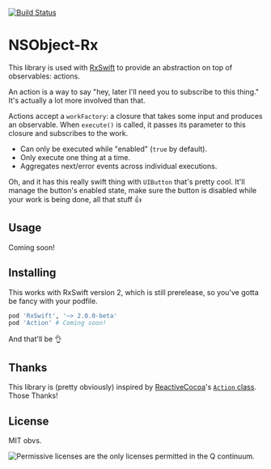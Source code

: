[![Build Status](https://travis-ci.org/ashfurrow/Action.svg)](https://travis-ci.org/ashfurrow/NSObject-Rx)

NSObject-Rx
===========

This library is used with [RxSwift](https://github.com/ReactiveX/RxSwift) to provide an abstraction on top of observables: actions. 

An action is a way to say "hey, later I'll need you to subscribe to this thing." It's actually a lot more involved than that.

Actions accept a `workFactory`: a closure that takes some input and produces an observable. When `execute()` is called, it passes its parameter to this closure and subscribes to the work.

- Can only be executed while "enabled" (`true` by default).
- Only execute one thing at a time.
- Aggregates next/error events across individual executions.

Oh, and it has this really swift thing with `UIButton` that's pretty cool. It'll manage the button's enabled state, make sure the button is disabled while your work is being done, all that stuff 👍

Usage
-----

Coming soon!

Installing
----------

This works with RxSwift version 2, which is still prerelease, so you've gotta be fancy with your podfile. 

```ruby
pod 'RxSwift', '~> 2.0.0-beta'
pod 'Action' # Coming soon!
```

And that'll be 👌

Thanks
------

This library is (pretty obviously) inspired by [ReactiveCocoa](https://github.com/ReactiveCocoa/ReactiveCocoa)'s [`Action` class](https://github.com/ReactiveCocoa/ReactiveCocoa/blob/master/ReactiveCocoa/Swift/Action.swift). Those Thanks!

License
-------

MIT obvs.

![Permissive licenses are the only licenses permitted in the Q continuum.](https://38.media.tumblr.com/4ca19ffae09cb09520cbb5611f0a17e9/tumblr_n13vc9nm1Q1svlvsyo6_250.gif)
